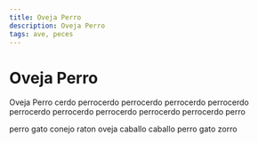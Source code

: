 ```yaml
---
title: Oveja Perro
description: Oveja Perro
tags: ave, peces
---
```


# Oveja Perro

Oveja Perro cerdo perrocerdo perrocerdo perrocerdo perrocerdo perrocerdo perrocerdo perrocerdo perrocerdo perrocerdo perro

perro gato conejo raton oveja caballo caballo perro gato zorro